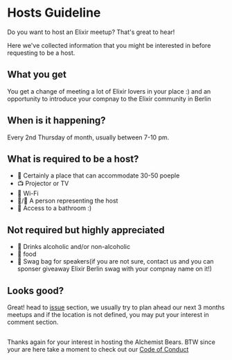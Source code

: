 # Hosts Guideline
Do you want to host an Elixir meetup? That's great to hear!

Here we've collected information that you might be interested in before requesting to be a host.

## What you get

You get a change of meeting a lot of Elixir lovers in your place :) and an opportunity to introduce your compnay to the
Elixir community in Berlin

## When is it happening?

Every 2nd Thursday of month, usually between 7-10 pm.

## What is required to be a host?

* :office: Certainly a place that can accommodate 30-50 poeple
* :tv: Projector or TV
* 📶 Wi-Fi
* :woman:/:man: A person representing the host
* :toilet: Access to a bathroom :)

## Not required but highly appreciated

* :beers: Drinks alcoholic and/or non-alcoholic
* :pizza: food 
* :briefcase: Swag bag for speakers(if you are not sure, contact us and you can sponser giveaway Elixir Berlin swag with your compnay name on it!)

## Looks good?

Great! head to [issue](https://github.com/elixir-berlin/planning/issues) section, we usually try to plan ahead our next 3 months
meetups and if the location is not defined, you may put your interest in comment section.

## 

Thanks again for your interest in hosting the Alchemist Bears. BTW since your are here take a moment to check out our [Code of Conduct](Code-of-Conduct.md)
